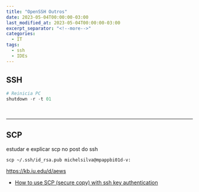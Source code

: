 ```yaml
---
title: "OpenSSH Outros"
date: 2023-05-04T00:00:00-03:00
last_modified_at: 2023-05-04T00:00:00-03:00
excerpt_separator: "<!--more-->"
categories:
  - IT
tags:
  - ssh
  - IDEs
---
```


## SSH

```powershell
# Reinicia PC
shutdown -r -t 01
```

<br>

---

## SCP

estudar e explicar scp no post do ssh

```
scp ~/.ssh/id_rsa.pub michelsilva@mpappbi01d-v:
```

https://kb.iu.edu/d/aews

- [How to use SCP (secure copy) with ssh key authentication](https://www.techrepublic.com/article/how-to-use-secure-copy-with-ssh-key-authentication/)
